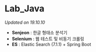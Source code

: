 # Lab_Java 
_Updated on 19.10.10_
* **Senjeon** : 한글 형태소 분석기
* **Selenium** : 웹 테스트 및 비동기 크롤링
* **ES** : Elastic Search (7.1.1) + Spring Boot
